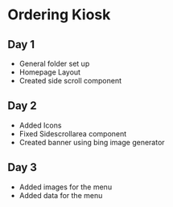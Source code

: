# Ordering Kiosk

## Day 1
* General folder set up
* Homepage Layout
* Created side scroll component


## Day 2
* Added Icons
* Fixed Sidescrollarea component
* Created banner using bing image generator


## Day 3 
* Added images for the menu
* Added data for the menu